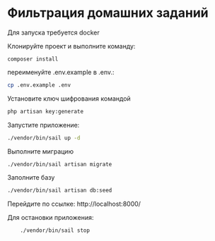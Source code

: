 Фильтрация домашних заданий
=====================
Для запуска требуется docker

Клонируйте проект и выполните команду:
```
composer install
```

переименуйте .env.example в .env.:
```bash
cp .env.example .env
```

Установите ключ шифрования командой
```bash
php artisan key:generate
```

Запустите приложение:
```bash
./vendor/bin/sail up -d
```

Выполните миграцию
```bash
./vendor/bin/sail artisan migrate
```

Заполните базу
```bash
./vendor/bin/sail artisan db:seed
```
Перейдите по ссылке:
http://localhost:8000/

Для остановки приложения:
```bash
    ./vendor/bin/sail stop
```
